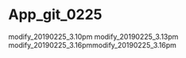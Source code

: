 # App_git_0225
modify_20190225_3.10pm
modify_20190225_3.13pm
modify_20190225_3.16pmmodify_20190225_3.16pm

